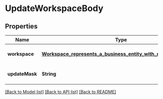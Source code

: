 # UpdateWorkspaceBody
## Properties

| Name | Type | Description | Notes |
|------------ | ------------- | ------------- | -------------|
| **workspace** | [**Workspace_represents_a_business_entity_with_multiple_accounts**](Workspace_represents_a_business_entity_with_multiple_accounts.md) |  | [optional] [default to null] |
| **updateMask** | **String** |  | [optional] [default to null] |

[[Back to Model list]](../README.md#documentation-for-models) [[Back to API list]](../README.md#documentation-for-api-endpoints) [[Back to README]](../README.md)

